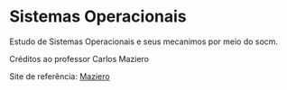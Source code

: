 # Sistemas Operacionais

Estudo de Sistemas Operacionais e seus mecanimos por meio do socm. 

Créditos ao professor Carlos Maziero

Site de referência: [Maziero](https://wiki.inf.ufpr.br/maziero/doku.php?id=start)
